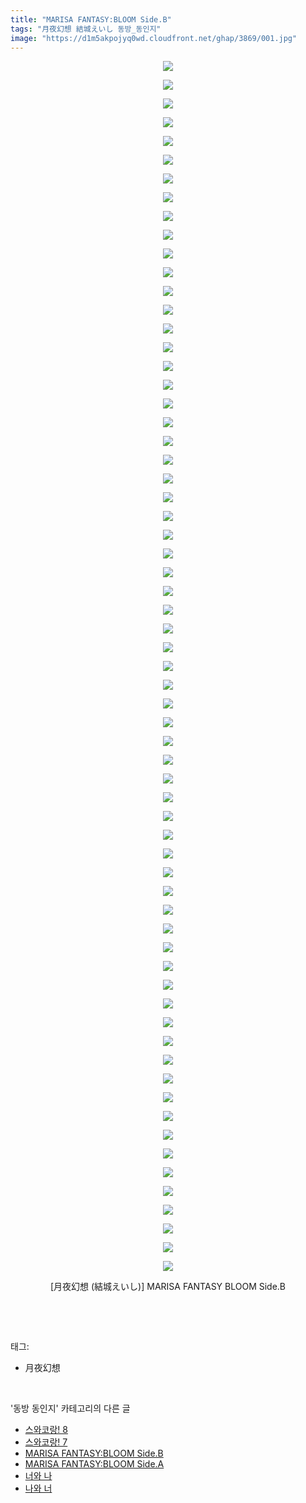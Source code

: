 ```yaml
---
title: "MARISA FANTASY:BLOOM Side.B"
tags: "月夜幻想 結城えいし 동방_동인지"
image: "https://d1m5akpojyq0wd.cloudfront.net/ghap/3869/001.jpg"
---
```

<div class="article">
<p style="text-align: center; clear: none; float: none;"><img src="{{ site.imgserver6 }}/ghap/3869/001.jpg"/></p>
<p style="text-align: center; clear: none; float: none;"><img src="{{ site.imgserver6 }}/ghap/3869/002.jpg"/></p>
<p style="text-align: center; clear: none; float: none;"><img src="{{ site.imgserver6 }}/ghap/3869/003.jpg"/></p>
<p style="text-align: center; clear: none; float: none;"><img src="{{ site.imgserver6 }}/ghap/3869/004.jpg"/></p>
<p style="text-align: center; clear: none; float: none;"><img src="{{ site.imgserver6 }}/ghap/3869/005.jpg"/></p>
<p style="text-align: center; clear: none; float: none;"><img src="{{ site.imgserver6 }}/ghap/3869/006.jpg"/></p>
<p style="text-align: center; clear: none; float: none;"><img src="{{ site.imgserver6 }}/ghap/3869/007.jpg"/></p>
<p style="text-align: center; clear: none; float: none;"><img src="{{ site.imgserver6 }}/ghap/3869/008.jpg"/></p>
<p style="text-align: center; clear: none; float: none;"><img src="{{ site.imgserver6 }}/ghap/3869/009.jpg"/></p>
<p style="text-align: center; clear: none; float: none;"><img src="{{ site.imgserver6 }}/ghap/3869/010.jpg"/></p>
<p style="text-align: center; clear: none; float: none;"><img src="{{ site.imgserver6 }}/ghap/3869/011.jpg"/></p>
<p style="text-align: center; clear: none; float: none;"><img src="{{ site.imgserver6 }}/ghap/3869/012.jpg"/></p>
<p style="text-align: center; clear: none; float: none;"><img src="{{ site.imgserver6 }}/ghap/3869/013.jpg"/></p>
<p style="text-align: center; clear: none; float: none;"><img src="{{ site.imgserver6 }}/ghap/3869/014.jpg"/></p>
<p style="text-align: center; clear: none; float: none;"><img src="{{ site.imgserver6 }}/ghap/3869/015.jpg"/></p>
<p style="text-align: center; clear: none; float: none;"><img src="{{ site.imgserver6 }}/ghap/3869/016.jpg"/></p>
<p style="text-align: center; clear: none; float: none;"><img src="{{ site.imgserver6 }}/ghap/3869/017.jpg"/></p>
<p style="text-align: center; clear: none; float: none;"><img src="{{ site.imgserver6 }}/ghap/3869/018.jpg"/></p>
<p style="text-align: center; clear: none; float: none;"><img src="{{ site.imgserver6 }}/ghap/3869/019.jpg"/></p>
<p style="text-align: center; clear: none; float: none;"><img src="{{ site.imgserver6 }}/ghap/3869/020.jpg"/></p>
<p style="text-align: center; clear: none; float: none;"><img src="{{ site.imgserver6 }}/ghap/3869/021.jpg"/></p>
<p style="text-align: center; clear: none; float: none;"><img src="{{ site.imgserver6 }}/ghap/3869/022.jpg"/></p>
<p style="text-align: center; clear: none; float: none;"><img src="{{ site.imgserver6 }}/ghap/3869/023.jpg"/></p>
<p style="text-align: center; clear: none; float: none;"><img src="{{ site.imgserver6 }}/ghap/3869/024.jpg"/></p>
<p style="text-align: center; clear: none; float: none;"><img src="{{ site.imgserver6 }}/ghap/3869/025.jpg"/></p>
<p style="text-align: center; clear: none; float: none;"><img src="{{ site.imgserver6 }}/ghap/3869/026.jpg"/></p>
<p style="text-align: center; clear: none; float: none;"><img src="{{ site.imgserver6 }}/ghap/3869/027.jpg"/></p>
<p style="text-align: center; clear: none; float: none;"><img src="{{ site.imgserver6 }}/ghap/3869/028.jpg"/></p>
<p style="text-align: center; clear: none; float: none;"><img src="{{ site.imgserver6 }}/ghap/3869/029.jpg"/></p>
<p style="text-align: center; clear: none; float: none;"><img src="{{ site.imgserver6 }}/ghap/3869/030.jpg"/></p>
<p style="text-align: center; clear: none; float: none;"><img src="{{ site.imgserver6 }}/ghap/3869/031.jpg"/></p>
<p style="text-align: center; clear: none; float: none;"><img src="{{ site.imgserver6 }}/ghap/3869/032.jpg"/></p>
<p style="text-align: center; clear: none; float: none;"><img src="{{ site.imgserver6 }}/ghap/3869/033.jpg"/></p>
<p style="text-align: center; clear: none; float: none;"><img src="{{ site.imgserver6 }}/ghap/3869/034.jpg"/></p>
<p style="text-align: center; clear: none; float: none;"><img src="{{ site.imgserver6 }}/ghap/3869/035.jpg"/></p>
<p style="text-align: center; clear: none; float: none;"><img src="{{ site.imgserver6 }}/ghap/3869/036.jpg"/></p>
<p style="text-align: center; clear: none; float: none;"><img src="{{ site.imgserver6 }}/ghap/3869/037.jpg"/></p>
<p style="text-align: center; clear: none; float: none;"><img src="{{ site.imgserver6 }}/ghap/3869/038.jpg"/></p>
<p style="text-align: center; clear: none; float: none;"><img src="{{ site.imgserver6 }}/ghap/3869/039.jpg"/></p>
<p style="text-align: center; clear: none; float: none;"><img src="{{ site.imgserver6 }}/ghap/3869/040.jpg"/></p>
<p style="text-align: center; clear: none; float: none;"><img src="{{ site.imgserver6 }}/ghap/3869/041.jpg"/></p>
<p style="text-align: center; clear: none; float: none;"><img src="{{ site.imgserver6 }}/ghap/3869/042.jpg"/></p>
<p style="text-align: center; clear: none; float: none;"><img src="{{ site.imgserver6 }}/ghap/3869/043.jpg"/></p>
<p style="text-align: center; clear: none; float: none;"><img src="{{ site.imgserver6 }}/ghap/3869/044.jpg"/></p>
<p style="text-align: center; clear: none; float: none;"><img src="{{ site.imgserver6 }}/ghap/3869/045.jpg"/></p>
<p style="text-align: center; clear: none; float: none;"><img src="{{ site.imgserver6 }}/ghap/3869/046.jpg"/></p>
<p style="text-align: center; clear: none; float: none;"><img src="{{ site.imgserver6 }}/ghap/3869/047.jpg"/></p>
<p style="text-align: center; clear: none; float: none;"><img src="{{ site.imgserver6 }}/ghap/3869/048.jpg"/></p>
<p style="text-align: center; clear: none; float: none;"><img src="{{ site.imgserver6 }}/ghap/3869/049.jpg"/></p>
<p style="text-align: center; clear: none; float: none;"><img src="{{ site.imgserver6 }}/ghap/3869/050.jpg"/></p>
<p style="text-align: center; clear: none; float: none;"><img src="{{ site.imgserver6 }}/ghap/3869/051.jpg"/></p>
<p style="text-align: center; clear: none; float: none;"><img src="{{ site.imgserver6 }}/ghap/3869/052.jpg"/></p>
<p style="text-align: center; clear: none; float: none;"><img src="{{ site.imgserver6 }}/ghap/3869/053.jpg"/></p>
<p style="text-align: center; clear: none; float: none;"><img src="{{ site.imgserver6 }}/ghap/3869/054.jpg"/></p>
<p style="text-align: center; clear: none; float: none;"><img src="{{ site.imgserver6 }}/ghap/3869/055.jpg"/></p>
<p style="text-align: center; clear: none; float: none;"><img src="{{ site.imgserver6 }}/ghap/3869/056.jpg"/></p>
<p style="text-align: center; clear: none; float: none;"><img src="{{ site.imgserver6 }}/ghap/3869/057.jpg"/></p>
<p style="text-align: center; clear: none; float: none;"><img src="{{ site.imgserver6 }}/ghap/3869/058.jpg"/></p>
<p style="text-align: center; clear: none; float: none;"><img src="{{ site.imgserver6 }}/ghap/3869/059.jpg"/></p>
<p style="text-align: center; clear: none; float: none;"><img src="{{ site.imgserver6 }}/ghap/3869/060.jpg"/></p>
<p style="text-align: center; clear: none; float: none;"><img src="{{ site.imgserver6 }}/ghap/3869/061.jpg"/></p>
<p style="text-align: center; clear: none; float: none;"><img src="{{ site.imgserver6 }}/ghap/3869/062.jpg"/></p>
<p style="text-align: center; clear: none; float: none;"><img src="{{ site.imgserver6 }}/ghap/3869/063.jpg"/></p>
<p style="text-align: center; clear: none; float: none;"><img src="{{ site.imgserver6 }}/ghap/3869/064.jpg"/></p>
<p style="text-align: center; clear: none; float: none;"><img src="{{ site.imgserver6 }}/ghap/3869/065.jpg"/></p>
<p style="text-align: center; clear: none; float: none;">[月夜幻想 (結城えいし)] MARISA FANTASY BLOOM Side.B</p>
<p><br/></p>
</div><br/>
<div class="tagTrail">
<p>태그: </p>
<ul>
<li>月夜幻想</li>
</ul>
</div><br/>
<div class="another">
<p>'동방 동인지' 카테고리의 다른 글</p>
<ul>
<li><a href="/ghap_3871">스와코랑! 8</a></li>
<li><a href="/ghap_3870">스와코랑! 7</a></li>
<li><a href="/ghap_3869">MARISA FANTASY:BLOOM Side.B</a></li>
<li><a href="/ghap_3868">MARISA FANTASY:BLOOM Side.A</a></li>
<li><a href="/ghap_3867">너와 나</a></li>
<li><a href="/ghap_3866">나와 너</a></li>
</ul>
</div><br/>
<div class="cb_module cb_fluid">
<div class="cb_wrt cb_profile">
</div><!-- commentList close -->
</div><br/>
